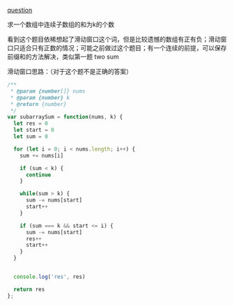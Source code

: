 [question](https://leetcode.com/problems/subarray-sum-equals-k)

求一个数组中连续子数组的和为k的个数

看到这个题目依稀想起了滑动窗口这个词，但是比较遗憾的数组有正有负；滑动窗口只适合只有正数的情况；可能之前做过这个题目；有一个连续的前提，可以保存前缀和的方法解决，类似第一题 two sum

滑动窗口思路：（对于这个题不是正确的答案）
```js
/**
 * @param {number[]} nums
 * @param {number} k
 * @return {number}
 */
var subarraySum = function(nums, k) {
  let res = 0
  let start = 0
  let sum = 0

  for (let i = 0; i < nums.length; i++) {
    sum += nums[i]

    if (sum < k) {
      continue
    }

    while(sum > k) {
      sum -= nums[start]
      start++
    }

    if (sum === k && start <= i) {
      sum -= nums[start]
      res++
      start++
    }
  }


  console.log('res', res)

  return res
};
```
